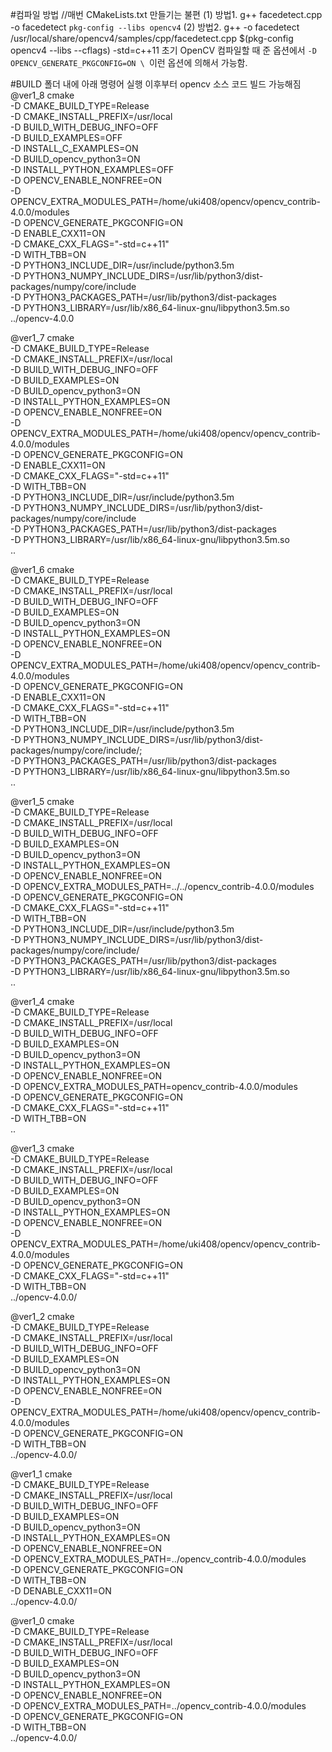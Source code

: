 #컴파일 방법
//매번 CMakeLists.txt 만들기는 불편
(1) 방법1. g++ facedetect.cpp -o facedetect `pkg-config --libs opencv4`
(2) 방법2. g++ -o facedetect /usr/local/share/opencv4/samples/cpp/facedetect.cpp $(pkg-config opencv4 --libs --cflags) -std=c++11
초기 OpenCV 컴파일할 때 준 옵션에서 `-D OPENCV_GENERATE_PKGCONFIG=ON \
`이런 옵션에 의해서 가능함.

#BUILD 폴더 내에 아래 명령어 실행 이후부터 opencv 소스 코드 빌드 가능해짐
@ver1_8
cmake \
-D CMAKE_BUILD_TYPE=Release \
-D CMAKE_INSTALL_PREFIX=/usr/local \
-D BUILD_WITH_DEBUG_INFO=OFF \
-D BUILD_EXAMPLES=OFF \
-D INSTALL_C_EXAMPLES=ON \
-D BUILD_opencv_python3=ON \
-D INSTALL_PYTHON_EXAMPLES=OFF \
-D OPENCV_ENABLE_NONFREE=ON \
-D OPENCV_EXTRA_MODULES_PATH=/home/uki408/opencv/opencv_contrib-4.0.0/modules  \
-D OPENCV_GENERATE_PKGCONFIG=ON \
-D ENABLE_CXX11=ON \
-D CMAKE_CXX_FLAGS="-std=c++11" \
-D WITH_TBB=ON \
-D PYTHON3_INCLUDE_DIR=/usr/include/python3.5m \
-D PYTHON3_NUMPY_INCLUDE_DIRS=/usr/lib/python3/dist-packages/numpy/core/include \
-D PYTHON3_PACKAGES_PATH=/usr/lib/python3/dist-packages \
-D PYTHON3_LIBRARY=/usr/lib/x86_64-linux-gnu/libpython3.5m.so \
../opencv-4.0.0  

@ver1_7
cmake \
-D CMAKE_BUILD_TYPE=Release \
-D CMAKE_INSTALL_PREFIX=/usr/local \
-D BUILD_WITH_DEBUG_INFO=OFF \
-D BUILD_EXAMPLES=ON \
-D BUILD_opencv_python3=ON \
-D INSTALL_PYTHON_EXAMPLES=ON \
-D OPENCV_ENABLE_NONFREE=ON \
-D OPENCV_EXTRA_MODULES_PATH=/home/uki408/opencv/opencv_contrib-4.0.0/modules  \
-D OPENCV_GENERATE_PKGCONFIG=ON \
-D ENABLE_CXX11=ON \
-D CMAKE_CXX_FLAGS="-std=c++11" \
-D WITH_TBB=ON \
-D PYTHON3_INCLUDE_DIR=/usr/include/python3.5m \
-D PYTHON3_NUMPY_INCLUDE_DIRS=/usr/lib/python3/dist-packages/numpy/core/include \
-D PYTHON3_PACKAGES_PATH=/usr/lib/python3/dist-packages \
-D PYTHON3_LIBRARY=/usr/lib/x86_64-linux-gnu/libpython3.5m.so \
..  


@ver1_6
cmake \
-D CMAKE_BUILD_TYPE=Release \
-D CMAKE_INSTALL_PREFIX=/usr/local \
-D BUILD_WITH_DEBUG_INFO=OFF \
-D BUILD_EXAMPLES=ON \
-D BUILD_opencv_python3=ON \
-D INSTALL_PYTHON_EXAMPLES=ON \
-D OPENCV_ENABLE_NONFREE=ON \
-D OPENCV_EXTRA_MODULES_PATH=/home/uki408/opencv/opencv_contrib-4.0.0/modules \
-D OPENCV_GENERATE_PKGCONFIG=ON \
-D ENABLE_CXX11=ON \
-D CMAKE_CXX_FLAGS="-std=c++11" \
-D WITH_TBB=ON \
-D PYTHON3_INCLUDE_DIR=/usr/include/python3.5m \
-D PYTHON3_NUMPY_INCLUDE_DIRS=/usr/lib/python3/dist-packages/numpy/core/include/\;  \
-D PYTHON3_PACKAGES_PATH=/usr/lib/python3/dist-packages \
-D PYTHON3_LIBRARY=/usr/lib/x86_64-linux-gnu/libpython3.5m.so \
..

@ver1_5
cmake \
-D CMAKE_BUILD_TYPE=Release \
-D CMAKE_INSTALL_PREFIX=/usr/local \
-D BUILD_WITH_DEBUG_INFO=OFF \
-D BUILD_EXAMPLES=ON \
-D BUILD_opencv_python3=ON \
-D INSTALL_PYTHON_EXAMPLES=ON \
-D OPENCV_ENABLE_NONFREE=ON \
-D OPENCV_EXTRA_MODULES_PATH=../../opencv_contrib-4.0.0/modules \
-D OPENCV_GENERATE_PKGCONFIG=ON \
-D CMAKE_CXX_FLAGS="-std=c++11" \
-D WITH_TBB=ON \
-D PYTHON3_INCLUDE_DIR=/usr/include/python3.5m \
-D PYTHON3_NUMPY_INCLUDE_DIRS=/usr/lib/python3/dist-packages/numpy/core/include/  \
-D PYTHON3_PACKAGES_PATH=/usr/lib/python3/dist-packages \
-D PYTHON3_LIBRARY=/usr/lib/x86_64-linux-gnu/libpython3.5m.so \
..

@ver1_4
cmake \
-D CMAKE_BUILD_TYPE=Release \
-D CMAKE_INSTALL_PREFIX=/usr/local \
-D BUILD_WITH_DEBUG_INFO=OFF \
-D BUILD_EXAMPLES=ON \
-D BUILD_opencv_python3=ON \
-D INSTALL_PYTHON_EXAMPLES=ON \
-D OPENCV_ENABLE_NONFREE=ON \
-D OPENCV_EXTRA_MODULES_PATH=opencv_contrib-4.0.0/modules \
-D OPENCV_GENERATE_PKGCONFIG=ON \
-D CMAKE_CXX_FLAGS="-std=c++11" \
-D WITH_TBB=ON \
..

@ver1_3
cmake \
-D CMAKE_BUILD_TYPE=Release \
-D CMAKE_INSTALL_PREFIX=/usr/local \
-D BUILD_WITH_DEBUG_INFO=OFF \
-D BUILD_EXAMPLES=ON \
-D BUILD_opencv_python3=ON \
-D INSTALL_PYTHON_EXAMPLES=ON \
-D OPENCV_ENABLE_NONFREE=ON \
-D OPENCV_EXTRA_MODULES_PATH=/home/uki408/opencv/opencv_contrib-4.0.0/modules \
-D OPENCV_GENERATE_PKGCONFIG=ON \
-D CMAKE_CXX_FLAGS="-std=c++11" \
-D WITH_TBB=ON \
../opencv-4.0.0/

@ver1_2
cmake \
-D CMAKE_BUILD_TYPE=Release \
-D CMAKE_INSTALL_PREFIX=/usr/local \
-D BUILD_WITH_DEBUG_INFO=OFF \
-D BUILD_EXAMPLES=ON \
-D BUILD_opencv_python3=ON \
-D INSTALL_PYTHON_EXAMPLES=ON \
-D OPENCV_ENABLE_NONFREE=ON \
-D OPENCV_EXTRA_MODULES_PATH=/home/uki408/opencv/opencv_contrib-4.0.0/modules \
-D OPENCV_GENERATE_PKGCONFIG=ON \
-D WITH_TBB=ON \
../opencv-4.0.0/


@ver1_1
cmake \
-D CMAKE_BUILD_TYPE=Release \
-D CMAKE_INSTALL_PREFIX=/usr/local \
-D BUILD_WITH_DEBUG_INFO=OFF \
-D BUILD_EXAMPLES=ON \
-D BUILD_opencv_python3=ON \
-D INSTALL_PYTHON_EXAMPLES=ON \
-D OPENCV_ENABLE_NONFREE=ON \
-D OPENCV_EXTRA_MODULES_PATH=../opencv_contrib-4.0.0/modules \
-D OPENCV_GENERATE_PKGCONFIG=ON \
-D WITH_TBB=ON \
-D DENABLE_CXX11=ON \
../opencv-4.0.0/

@ver1_0
cmake \
-D CMAKE_BUILD_TYPE=Release \
-D CMAKE_INSTALL_PREFIX=/usr/local \
-D BUILD_WITH_DEBUG_INFO=OFF \
-D BUILD_EXAMPLES=ON \
-D BUILD_opencv_python3=ON \
-D INSTALL_PYTHON_EXAMPLES=ON \
-D OPENCV_ENABLE_NONFREE=ON \
-D OPENCV_EXTRA_MODULES_PATH=../opencv_contrib-4.0.0/modules \
-D OPENCV_GENERATE_PKGCONFIG=ON \
-D WITH_TBB=ON \
../opencv-4.0.0/
